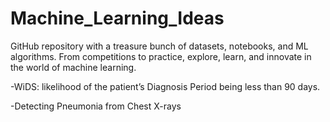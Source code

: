 # Machine_Learning_Ideas
GitHub repository with a treasure bunch of datasets, notebooks, and ML algorithms. From competitions to practice, explore, learn, and innovate in the world of machine learning. 

-WiDS: likelihood of the patient’s Diagnosis Period being less than 90 days.


-Detecting Pneumonia from Chest X-rays

